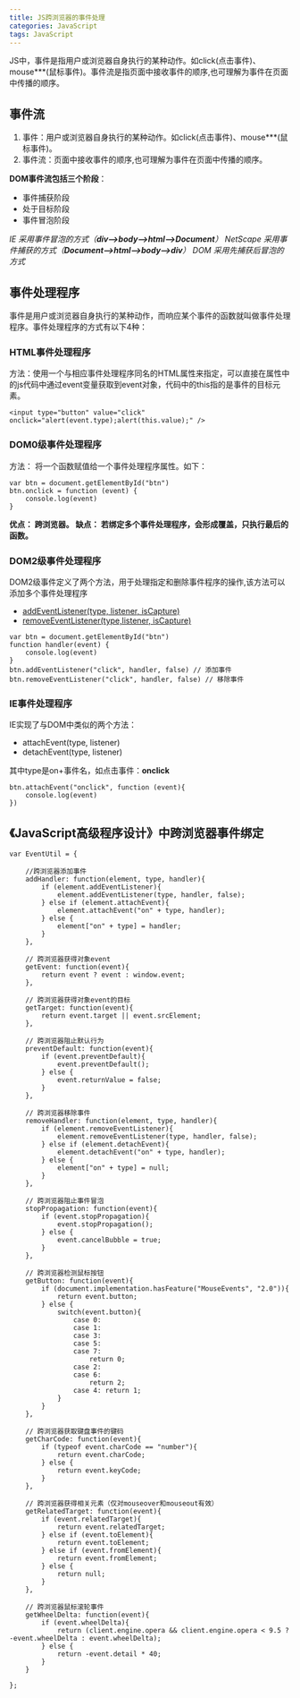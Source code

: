 ```yaml
---
title: JS跨浏览器的事件处理
categories: JavaScript
tags: JavaScript
---
```


JS中，事件是指用户或浏览器自身执行的某种动作。如click(点击事件)、mouse***(鼠标事件)。事件流是指页面中接收事件的顺序,也可理解为事件在页面中传播的顺序。


<!-- more -->


## 事件流

 1. 事件：用户或浏览器自身执行的某种动作。如click(点击事件)、mouse***(鼠标事件)。
 2. 事件流：页面中接收事件的顺序,也可理解为事件在页面中传播的顺序。

**DOM事件流包括三个阶段**：

 - 事件捕获阶段
 - 处于目标阶段
 - 事件冒泡阶段

*IE 采用事件冒泡的方式（**div-->body-->html-->Document**）
NetScape 采用事件捕获的方式（**Document-->html-->body-->div**）
DOM 采用先捕获后冒泡的方式*

## 事件处理程序
事件是用户或浏览器自身执行的某种动作，而响应某个事件的函数就叫做事件处理程序。事件处理程序的方式有以下4种：

### HTML事件处理程序

方法：使用一个与相应事件处理程序同名的HTML属性来指定，可以直接在属性中的js代码中通过event变量获取到event对象，代码中的this指的是事件的目标元素。
```
<input type="button" value="click" onclick="alert(event.type);alert(this.value);" />
```

### DOM0级事件处理程序

方法： 将一个函数赋值给一个事件处理程序属性。如下：
```
var btn = document.getElementById("btn")
btn.onclick = function (event) {
    console.log(event)
}
```
**优点： 跨浏览器。
缺点： 若绑定多个事件处理程序，会形成覆盖，只执行最后的函数。**

### DOM2级事件处理程序

DOM2级事件定义了两个方法，用于处理指定和删除事件程序的操作,该方法可以添加多个事件处理程序

 - [addEventListener(type, listener, isCapture)][1]
 - [removeEventListener(type,listener, isCapture)][2]

```
var btn = document.getElementById("btn")
function handler(event) {
    console.log(event)
}
btn.addEventListener("click", handler, false) // 添加事件
btn.removeEventListener("click", handler, false) // 移除事件
```

### IE事件处理程序

IE实现了与DOM中类似的两个方法：

 - attachEvent(type, listener)
 - detachEvent(type, listener)

其中type是on+事件名，如点击事件：**onclick**
```
btn.attachEvent("onclick", function (event){
    console.log(event)
})
```

## 《JavaScript高级程序设计》中跨浏览器事件绑定
```
var EventUtil = {

	//跨浏览器添加事件
    addHandler: function(element, type, handler){
        if (element.addEventListener){
            element.addEventListener(type, handler, false);
        } else if (element.attachEvent){
            element.attachEvent("on" + type, handler);
        } else {
            element["on" + type] = handler;
        }
    },

	// 跨浏览器获得对象event
    getEvent: function(event){
        return event ? event : window.event;
    },

	// 跨浏览器获得对象event的目标
    getTarget: function(event){
        return event.target || event.srcElement;
    },

	// 跨浏览器阻止默认行为
    preventDefault: function(event){
        if (event.preventDefault){
            event.preventDefault();
        } else {
            event.returnValue = false;
        }
    },

	// 跨浏览器移除事件
    removeHandler: function(element, type, handler){
        if (element.removeEventListener){
            element.removeEventListener(type, handler, false);
        } else if (element.detachEvent){
            element.detachEvent("on" + type, handler);
        } else {
            element["on" + type] = null;
        }
    },

	// 跨浏览器阻止事件冒泡
    stopPropagation: function(event){
        if (event.stopPropagation){
            event.stopPropagation();
        } else {
            event.cancelBubble = true;
        }
    },

	// 跨浏览器检测鼠标按钮
    getButton: function(event){
        if (document.implementation.hasFeature("MouseEvents", "2.0")){
            return event.button;
        } else {
            switch(event.button){
                case 0:
                case 1:
                case 3:
                case 5:
                case 7:
                    return 0;
                case 2:
                case 6:
                    return 2;
                case 4: return 1;
            }
        }
    },

	// 跨浏览器获取键盘事件的键码
    getCharCode: function(event){
        if (typeof event.charCode == "number"){
            return event.charCode;
        } else {
            return event.keyCode;
        }
    },

	// 跨浏览器获得相关元素（仅对mouseover和mouseout有效）
    getRelatedTarget: function(event){
        if (event.relatedTarget){
            return event.relatedTarget;
        } else if (event.toElement){
            return event.toElement;
        } else if (event.fromElement){
            return event.fromElement;
        } else {
            return null;
        }
    },

	// 跨浏览器鼠标滚轮事件
    getWheelDelta: function(event){
        if (event.wheelDelta){
            return (client.engine.opera && client.engine.opera < 9.5 ? -event.wheelDelta : event.wheelDelta);
        } else {
            return -event.detail * 40;
        }
    }

};
```


  [1]: http://www.runoob.com/jsref/met-element-addeventlistener.html
  [2]: http://www.runoob.com/jsref/met-element-removeeventlistener.html